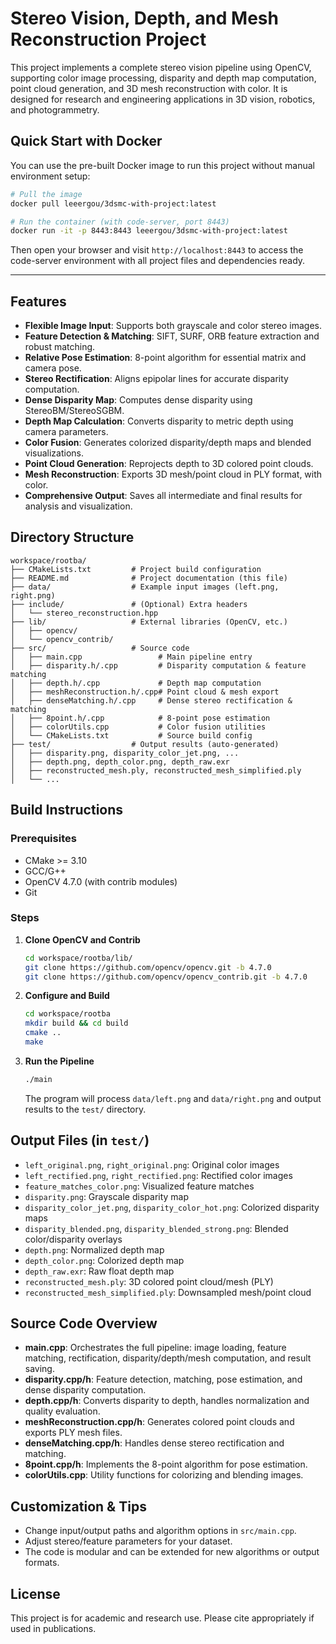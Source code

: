 # Stereo Vision, Depth, and Mesh Reconstruction Project

This project implements a complete stereo vision pipeline using OpenCV, supporting color image processing, disparity and depth map computation, point cloud generation, and 3D mesh reconstruction with color. It is designed for research and engineering applications in 3D vision, robotics, and photogrammetry.

## Quick Start with Docker

You can use the pre-built Docker image to run this project without manual environment setup:

```bash
# Pull the image
docker pull leeergou/3dsmc-with-project:latest

# Run the container (with code-server, port 8443)
docker run -it -p 8443:8443 leeergou/3dsmc-with-project:latest
```

Then open your browser and visit `http://localhost:8443` to access the code-server environment with all project files and dependencies ready.

---

## Features

- **Flexible Image Input**: Supports both grayscale and color stereo images.
- **Feature Detection & Matching**: SIFT, SURF, ORB feature extraction and robust matching.
- **Relative Pose Estimation**: 8-point algorithm for essential matrix and camera pose.
- **Stereo Rectification**: Aligns epipolar lines for accurate disparity computation.
- **Dense Disparity Map**: Computes dense disparity using StereoBM/StereoSGBM.
- **Depth Map Calculation**: Converts disparity to metric depth using camera parameters.
- **Color Fusion**: Generates colorized disparity/depth maps and blended visualizations.
- **Point Cloud Generation**: Reprojects depth to 3D colored point clouds.
- **Mesh Reconstruction**: Exports 3D mesh/point cloud in PLY format, with color.
- **Comprehensive Output**: Saves all intermediate and final results for analysis and visualization.

## Directory Structure

```
workspace/rootba/
├── CMakeLists.txt         # Project build configuration
├── README.md              # Project documentation (this file)
├── data/                  # Example input images (left.png, right.png)
├── include/               # (Optional) Extra headers
│   └── stereo_reconstruction.hpp
├── lib/                   # External libraries (OpenCV, etc.)
│   ├── opencv/
│   └── opencv_contrib/
├── src/                   # Source code
│   ├── main.cpp                 # Main pipeline entry
│   ├── disparity.h/.cpp         # Disparity computation & feature matching
│   ├── depth.h/.cpp             # Depth map computation
│   ├── meshReconstruction.h/.cpp# Point cloud & mesh export
│   ├── denseMatching.h/.cpp     # Dense stereo rectification & matching
│   ├── 8point.h/.cpp            # 8-point pose estimation
│   ├── colorUtils.cpp           # Color fusion utilities
│   └── CMakeLists.txt           # Source build config
├── test/                  # Output results (auto-generated)
│   ├── disparity.png, disparity_color_jet.png, ...
│   ├── depth.png, depth_color.png, depth_raw.exr
│   ├── reconstructed_mesh.ply, reconstructed_mesh_simplified.ply
│   └── ...
```

## Build Instructions

### Prerequisites
- CMake >= 3.10
- GCC/G++
- OpenCV 4.7.0 (with contrib modules)
- Git

### Steps
1. **Clone OpenCV and Contrib**
   ```bash
   cd workspace/rootba/lib/
   git clone https://github.com/opencv/opencv.git -b 4.7.0
   git clone https://github.com/opencv/opencv_contrib.git -b 4.7.0
   ```
2. **Configure and Build**
   ```bash
   cd workspace/rootba
   mkdir build && cd build
   cmake ..
   make
   ```
3. **Run the Pipeline**
   ```bash
   ./main
   ```
   The program will process `data/left.png` and `data/right.png` and output results to the `test/` directory.

## Output Files (in `test/`)
- `left_original.png`, `right_original.png`: Original color images
- `left_rectified.png`, `right_rectified.png`: Rectified color images
- `feature_matches_color.png`: Visualized feature matches
- `disparity.png`: Grayscale disparity map
- `disparity_color_jet.png`, `disparity_color_hot.png`: Colorized disparity maps
- `disparity_blended.png`, `disparity_blended_strong.png`: Blended color/disparity overlays
- `depth.png`: Normalized depth map
- `depth_color.png`: Colorized depth map
- `depth_raw.exr`: Raw float depth map
- `reconstructed_mesh.ply`: 3D colored point cloud/mesh (PLY)
- `reconstructed_mesh_simplified.ply`: Downsampled mesh/point cloud

## Source Code Overview
- **main.cpp**: Orchestrates the full pipeline: image loading, feature matching, rectification, disparity/depth/mesh computation, and result saving.
- **disparity.cpp/h**: Feature detection, matching, pose estimation, and dense disparity computation.
- **depth.cpp/h**: Converts disparity to depth, handles normalization and quality evaluation.
- **meshReconstruction.cpp/h**: Generates colored point clouds and exports PLY mesh files.
- **denseMatching.cpp/h**: Handles dense stereo rectification and matching.
- **8point.cpp/h**: Implements the 8-point algorithm for pose estimation.
- **colorUtils.cpp**: Utility functions for colorizing and blending images.

## Customization & Tips
- Change input/output paths and algorithm options in `src/main.cpp`.
- Adjust stereo/feature parameters for your dataset.
- The code is modular and can be extended for new algorithms or output formats.

## License
This project is for academic and research use. Please cite appropriately if used in publications. 